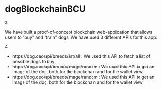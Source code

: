 
# dogBlockchainBCU
3
<p> We have built a proof-of-concept blockchain web-application that allows users to "buy" and "train" dogs. We have used 3 different APIs for this app: <br> 
</p>
4
<ul>
<li><bold>https://dog.ceo/api/breeds/list/all</bold> : We used this API to fetch a list of possible dogs to buy</li><li>https://dog.ceo/api/breeds/image/random : We used this API to get an image of the dog, both for the blockchain and for the wallet view</li><li>https://dog.ceo/api/breeds/image/random : We used this API to get an image of the dog, both for the blockchain and for the wallet view</li>
</ul>
